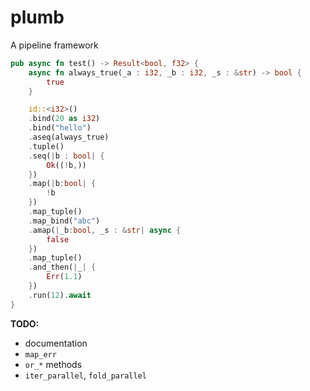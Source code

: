 # plumb

A pipeline framework

```rust
pub async fn test() -> Result<bool, f32> {
    async fn always_true(_a : i32, _b : i32, _s : &str) -> bool {
        true
    }

    id::<i32>()
    .bind(20 as i32)
    .bind("hello")
    .aseq(always_true)
    .tuple()
    .seq(|b : bool| {
        Ok((!b,))
    })
    .map(|b:bool| {
        !b
    })
    .map_tuple()
    .map_bind("abc")
    .amap(|_b:bool, _s : &str| async {
        false
    })
    .map_tuple()
    .and_then(|_| {
        Err(1.1)
    })
    .run(12).await
}
```

**TODO:**
* documentation
* `map_err`
* `or_*` methods
* `iter_parallel`, `fold_parallel`

